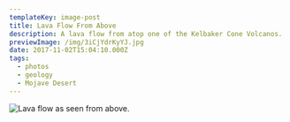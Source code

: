 ```yaml
---
templateKey: image-post
title: Lava Flow From Above
description: A lava flow from atop one of the Kelbaker Cone Volcanos.
previewImage: /img/3iCjYdrKyYJ.jpg
date: 2017-11-02T15:04:10.000Z
tags:
  - photos
  - geology
  - Mojave Desert
---
```

![Lava flow as seen from above.](/img/3iCjYdrKyYJ.jpg)
